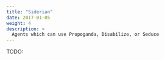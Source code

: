 ```yaml
---
title: "Siderian"
date: 2017-01-05
weight: 4
description: >
  Agents which can use Propoganda, Disabilize, or Seduce
---
```


TODO: 